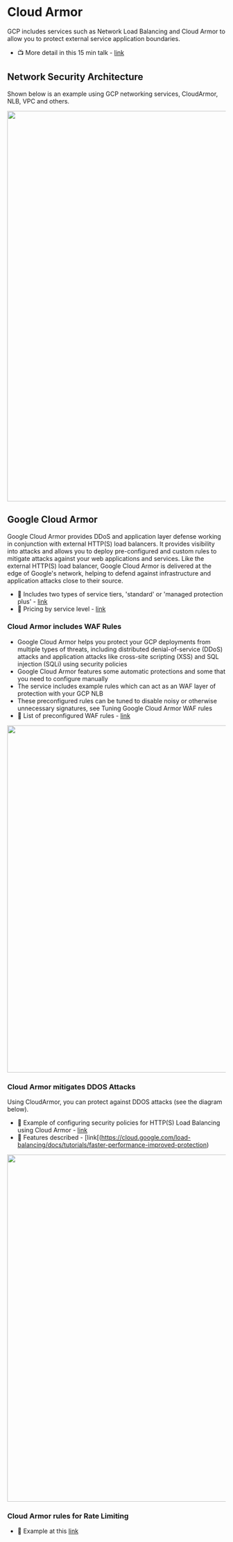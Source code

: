 # Cloud Armor

GCP includes services such as Network Load Balancing and Cloud Armor to allow you to protect external service application boundaries. 
-  📺  More detail in this 15 min talk - [link](https://www.youtube.com/watch?v=oXJ68Sa8jfU)

## Network Security Architecture 

Shown below is an example using GCP networking services, CloudArmor, NLB, VPC and others.

<img src="https://github.com/lynnlangit/gcp-essentials/blob/master/7_sample_data/images/Network-Security-Arch.png" width=900>

## Google Cloud Armor

Google Cloud Armor provides DDoS and application layer defense working in conjunction with external HTTP(S) load balancers. It provides visibility into attacks and allows you to deploy pre-configured and custom rules to mitigate attacks against your web applications and services. Like the external HTTP(S) load balancer, Google Cloud Armor is delivered at the edge of Google's network, helping to defend against infrastructure and application attacks close to their source.

- 📖  Includes two types of service tiers, 'standard' or 'managed protection plus' - [link](https://cloud.google.com/armor/docs/managed-protection-overview)
- 📖  Pricing by service level - [link](https://cloud.google.com/armor/pricing)

### Cloud Armor includes WAF Rules

- Google Cloud Armor helps you protect your GCP deployments from multiple types of threats, including distributed denial-of-service (DDoS) attacks and application attacks like cross-site scripting (XSS) and SQL injection (SQLi) using security policies
- Google Cloud Armor features some automatic protections and some that you need to configure manually
- The service includes example rules which can act as an WAF layer of protection with your GCP NLB
- These preconfigured rules can be tuned to disable noisy or otherwise unnecessary signatures, see Tuning Google Cloud Armor WAF rules
- 📖 List of preconfigured WAF rules - [link](https://cloud.google.com/armor/docs/rule-tuning)

<img src="https://github.com/lynnlangit/gcp-essentials/blob/master/7_sample_data/images/CloudArmor-WAF.png" width=800>

### Cloud Armor mitigates DDOS Attacks

Using CloudArmor, you can protect against DDOS attacks (see the diagram below).
- 📖  Example of configuring security policies for HTTP(S) Load Balancing using Cloud Armor - [link](https://cloud.google.com/armor/docs/configure-security-policies#create-example-policies)  
- 📖  Features described - [link[(https://cloud.google.com/load-balancing/docs/tutorials/faster-performance-improved-protection)

<img src="https://github.com/lynnlangit/gcp-essentials/blob/master/7_sample_data/images/CloudArmor-DDOS.png" width=800>

### Cloud Armor rules for Rate Limiting

- 📖 Example at this [link](https://cloud.google.com/armor/docs/configure-security-policies)

